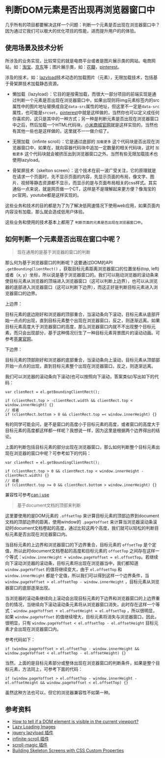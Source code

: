# 判断DOM元素是否出现再浏览器窗口中

几乎所有的项目都要解决这样一个问题：判断一个元素是否出现在浏览器窗口中？因为通过它我们可以极大的优化项目的性能，进而提升用户的的体验。

## 使用场景及技术分析

所涉及的业务实现，比较常见的就是电商平台或者是图片展示类的网站。电商网站，如：[淘宝](https://www.taobao.com/)、[京东](https://www.jd.com/)等；图片展示类，如：[花瓣](http://huaban.com/)，[pinterest](https://www.pinterest.com/)。

涉及的技术，如：[lazyload](https://baike.baidu.com/item/lazyload/7877218?fr=aladdin)技术动态的加载图片（元素），无限加载技术，包括基于骨架屏技术加载静态资源。

* 懒加载（lazyload）：它目的是按需加载，而很大一部分项目的前端实现是通过判断一个元素是否出现在浏览器窗口中，如果出现则将img元素标签内的src属性中的图片地址替换成自定`data-src`属性的地址，但这里不一定是`data-src`属性，也可能是`srcset`，[pinterest](https://www.pinterest.com/)中就是这样做的，当然你也可以定义成任何你喜欢的，这只是其中的一种方式；另一种是判断元素是否出现在浏览器窗口中之后，然后加载一个HTML代码块，[小米商城官网](https://www.mi.com)就是这样实现的，当然也有其他一些也是这样做的，这里就不一一做介绍了。

* 无限加载（infinte scroll）：它是通过底部的 `加载更多` 这个代码块是否出现在浏览器窗口中，如果在，就向容器代码块中追加一定数量的相关代码块，这时 `加载更多` 这个代码块就会被挤压出到浏览器窗口之外。当然有些无限加载技术也使用lazyload。

* 骨架屏技术（skelton screen）：这个技术在前一波广受关注，它的原理就是在请求一个页面时，先不显示页面的内容，先显示页面的布局，像文字、图片、视频等静态资源都不显示，而显示的是与页面布局相关的css样式。其实通俗一点来说，就是网页做一个CT，这样是不是理解起来更方便？像淘宝的pc官网，youtube都是这样实现的。

这些业务和技术的目的都是为了为了解决低网速情况下使用web应用，如果页面内内容没有加载，那么就会造成低用户体验。

这些业务和使用的技术基本上都用了 `判断页面的元素是否出现在浏览器窗口中`。

## 如何判断一个元素是否出现在窗口中呢？

> 现在通用的是基于浏览器的窗口的判断

那么何为基于浏览器窗口的判断呢？这要通过DOM的API `.getBoundingClientRect()` ，获取目标元素距离浏览器窗口的位置坐标(top, left) 或者（x, y）坐标，所以说是基于浏览器窗口的。我们可以拖动浏览器的滚动条来使目标元素从浏览器的顶端进入浏览器窗口（这可以判断上边界），也可以从浏览器的底部进入浏览器窗口（这可以判断下边界），而这正好是判断目标元素进入浏览器窗口的边界。

上边界：

目标元素的底边刚好和浏览器的顶部重合，当滚动条向下滚动，目标元素从底部开始一点点的出现，直到目标元素整个出现在浏览器窗口，反之，则逐渐远离。如果目标元素高度大于浏览器窗口的高度，那么浏览器窗口内就不不出现整个目标元素，而只会出现部分，基于这种情况衍生了一种目标元素背景图片的滚动动画。可参考[苹果官网](https://www.apple.com/cn/apple-watch-series-4/)。

下边界：

目标元素的顶部刚好和浏览器的底部重合，当滚动条向上滚动，目标元素从顶部部开始一点点的出现，直到目标元素整个出现在浏览器窗口，反之，则逐渐远离。

我们可以浏览器的滚动条向下滚动(也可以按照向下滚动，答案类似)写出如下的代码：

```
var clienRect = el.getBoundingClientRect();

if (clientRect.top > -clientRect.width && clientRect.top < window.innerHeight) {}
// 或者
if (clientRect.bottom > 0 && clientRect.top =< window.innerHeight) {}
```

有的同学可能会问，是不是窗口的高度小于目标元素的高度，或者窗口的高度大于目标元素的高度都这样都一样呢？我想说一样，因为这里是根据两个边界得出的结论。

上面的判断包括目标元素的部分出现在浏览器窗口，那么如何判断整个目标元素出现在浏览器的窗口中呢？可参考如下的代码：

```
var clienRect = el.getBoundingClientRect();

if (clientRect.top > 0 && clientRect.top < window.innerHeight - clientRect.width) {}
// 或者
if (clientRect.top >= 0 && clientRect.bottom > window.innerHeight) {}
```

兼容性可参考[can i use](https://caniuse.com/#search=getBoundingClientRect)

> 基于document文档的顶部来判断

这里要使用的是DOM元素的 `.offsetTop` 来计算目标元素的顶部边界到document文档的顶部边界的距离，使用window的 `.pageYoffset` 来计算当浏览器滚动条滚动时document文档卷起的高度，通过比较这两个高度，我们就可以轻松的判断目标元素是否出现在浏览器窗口内。

当目标元素的上边界和浏览器窗口的下边界重合，目标元素的 `offsetTop` 是个定值，所以此时document文档卷起的高度和目标元素的 `offsetTop` 之间存在这样一个等式：`window.innerHeight + window.pageYoffset = el.offsetTop`。若继续向下滚动浏览器的滚动条，目标元素将出现在浏览器当中，我们都知道 `window.pageYoffset` 的值将继续变大，由于 `el.offsetTop` 和 `window.innerHeight` 都是个定值，所以我们可以得到这样一个边界条件，当 `window.pageYoffset > el.offsetTop - window.innerHeight` ，目标元素从浏览器窗口的底部逐渐出现。

当浏览器的滚动条继续向上滚动会出现目标元素的下边界和浏览器窗口的上边界重合的情况，当继续向下滚动滚动条元素将从浏览器窗口消失，此时存在这样一个等式：`window.pageYoffset + el.offsetHeight = el.offsetTop` ，所以很明显，如果 `window.pageYoffset` 的值继续增大，目标元素将消失与浏览器窗口，因此，很明显，只有 `window.pageYoffset < el.offsetTop - el.offsetHeight` 目标元素才会出现在浏览器窗口内。

参考代码如下：

```
if (window.pageYoffset > el.offsetTop - window.innerHeight && window.pageYoffset < el.offsetTop - el.offsetHeight) {}
```

当然，上面的是目标元素部分或整体出现在浏览器窗口的判断条件，如果是整个目标元素，方法同上，可参考下面的代码：

```
if (window.pageYoffset > el.offsetTop - window.innerHeight - el.offsetHeight && window.pageYoffset < el.offsetTop) {}
```

虽然这种方法也可以，但它的浏览器兼容性不如第一种。

## 参考资料

* [How to tell if a DOM element is visible in the current viewport?
](https://stackoverflow.com/questions/123999/how-to-tell-if-a-dom-element-is-visible-in-the-current-viewport)
* [Lazy Loading Images](https://css-tricks.com/snippets/javascript/lazy-loading-images/)
* [jquery lazyload 插件](https://github.com/tuupola/jquery_lazyload#basic-usage)
* [infinite-scroll 插件](https://github.com/metafizzy/infinite-scroll)
* [scroll-magic 插件](https://github.com/janpaepke/ScrollMagic)
* [Building Skeleton Screens with CSS Custom Properties](https://css-tricks.com/building-skeleton-screens-css-custom-properties/)